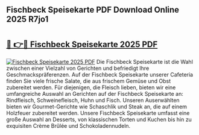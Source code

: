 ## Fischbeck Speisekarte PDF Download Online 2025 R7jo1

# <h2><a href="http://gc8zql.nevu.top/?p=Fischbeck+Speisekarte">🔗 👉🔴 Fischbeck Speisekarte 2025 PDF</a></h2>

[![Fischbeck Speisekarte 2025 PDF](https://i.imgur.com/dBaPXMq.png)](http://gc8zql.nevu.top/?p=Fischbeck+Speisekarte)
Die Fischbeck Speisekarte ist die Wahl zwischen einer Vielzahl von Gerichten und befriedigt Ihre Geschmackspräferenzen. Auf der Fischbeck Speisekarte unserer Cafeteria finden Sie viele frische Salate, die aus frischem Gemüse und Obst zubereitet werden. Für diejenigen, die Fleisch lieben, bieten wir eine umfangreiche Auswahl an Gerichten auf der Fischbeck Speisekarte an: Rindfleisch, Schweinefleisch, Huhn und Fisch. Unseren Auserwählten bieten wir Gourmet-Gerichte wie Schaschlik und Steak an, die auf einem Holzfeuer zubereitet werden. Unsere Fischbeck Speisekarte umfasst eine große Auswahl an Desserts, von klassischen Torten und Kuchen bis hin zu exquisiten Crème Brûlée und Schokoladennudeln.
